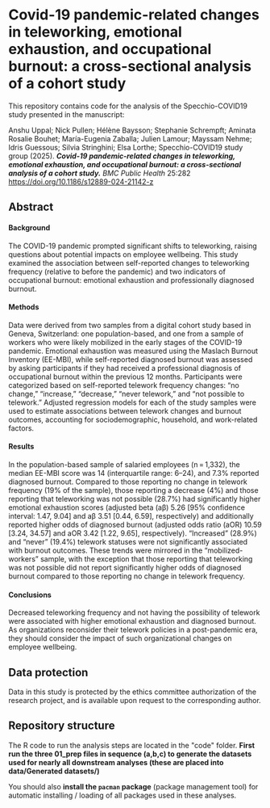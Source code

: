 # Covid-19 pandemic-related changes in teleworking, emotional exhaustion, and occupational burnout: a cross-sectional analysis of a cohort study

This repository contains code for the analysis of the Specchio-COVID19 study presented in the manuscript:  

Anshu Uppal; Nick Pullen; Hélène Baysson; Stephanie Schrempft; Aminata Rosalie Bouhet; María-Eugenia Zaballa; Julien Lamour; Mayssam Nehme; Idris Guessous; Silvia Stringhini; Elsa Lorthe; Specchio-COVID19 study group (2025). ***Covid-19 pandemic-related changes in teleworking, emotional exhaustion, and occupational burnout: a cross-sectional analysis of a cohort study.*** *BMC Public Health* 25:282  
https://doi.org/10.1186/s12889-024-21142-z

## Abstract  
#### Background  
The COVID-19 pandemic prompted significant shifts to teleworking, raising questions about potential impacts on employee wellbeing. This study examined the association between self-reported changes to teleworking frequency (relative to before the pandemic) and two indicators of occupational burnout: emotional exhaustion and professionally diagnosed burnout.

#### Methods  
Data were derived from two samples from a digital cohort study based in Geneva, Switzerland: one population-based, and one from a sample of workers who were likely mobilized in the early stages of the COVID-19 pandemic. Emotional exhaustion was measured using the Maslach Burnout Inventory (EE-MBI), while self-reported diagnosed burnout was assessed by asking participants if they had received a professional diagnosis of occupational burnout within the previous 12 months. Participants were categorized based on self-reported telework frequency changes: “no change,” “increase,” “decrease,” “never telework,” and “not possible to telework.” Adjusted regression models for each of the study samples were used to estimate associations between telework changes and burnout outcomes, accounting for sociodemographic, household, and work-related factors.

#### Results  
In the population-based sample of salaried employees (n = 1,332), the median EE-MBI score was 14 (interquartile range: 6–24), and 7.3% reported diagnosed burnout. Compared to those reporting no change in telework frequency (19% of the sample), those reporting a decrease (4%) and those reporting that teleworking was not possible (28.7%) had significantly higher emotional exhaustion scores (adjusted beta (aβ) 5.26 [95% confidence interval: 1.47, 9.04] and aβ 3.51 [0.44, 6.59], respectively) and additionally reported higher odds of diagnosed burnout (adjusted odds ratio (aOR) 10.59 [3.24, 34.57] and aOR 3.42 [1.22, 9.65], respectively). “Increased” (28.9%) and “never” (19.4%) telework statuses were not significantly associated with burnout outcomes. These trends were mirrored in the “mobilized-workers” sample, with the exception that those reporting that teleworking was not possible did not report significantly higher odds of diagnosed burnout compared to those reporting no change in telework frequency.

#### Conclusions  
Decreased teleworking frequency and not having the possibility of telework were associated with higher emotional exhaustion and diagnosed burnout. As organizations reconsider their telework policies in a post-pandemic era, they should consider the impact of such organizational changes on employee wellbeing.

## Data protection  
Data in this study is protected by the ethics committee authorization of the research project, and is available upon request to the corresponding author.

## Repository structure  
The R code to run the analysis steps are located in the "code" folder. **First run the three 01_prep files in sequence (a,b,c) to generate the datasets used for nearly all downstream analyses (these are placed into data/Generated datasets/)**  

You should also **install the `pacman` package** (package management tool) for automatic installing / loading of all packages used in these analyses.
